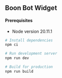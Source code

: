 ## Boon Bot Widget

#### Prerequisites
- Node version 20.11.1

```bash
# Install dependencies
npm ci

# Run development server
npm run dev

# Build for production
npm run build
```